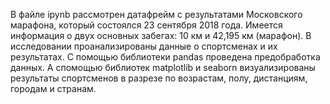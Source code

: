 В файле ipynb рассмотрен датафрейм с результатами Московского марафона, который состоялся 23 сентября 2018 года. 
Имеется информация о двух основных забегах: 10 км и 42,195 км (марафон). В исследовании проанализированы данные о спортсменах и их результатах.
С помощью библиотеки pandas проведена предобработка данных. А спомощью библиотек matplotlib и seaborn визуализированы результаты спортсменов в разрезе по возрастам, полу, дистанциям, городам и странам.
